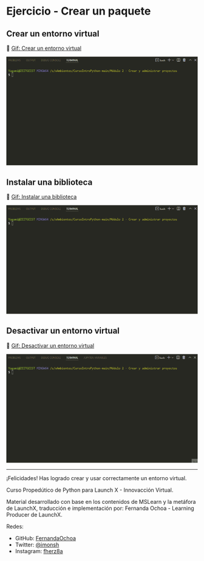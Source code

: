 # Ejercicio - Crear un paquete

## Crear un entorno virtual

🔗 [Gif: Crear un entorno virtual](images/Screen_004.gif)

![Crear un entorno virtual](images/Screen_004.gif "Crear un entorno virtual")

## Instalar una biblioteca

🔗 [Gif: Instalar una biblioteca](images/Screen_005.gif)

![Instalar una biblioteca](images/Screen_005.gif "Instalar una biblioteca")

## Desactivar un entorno virtual

🔗 [Gif: Desactivar un entorno virtual](images/Screen_006.gif)

![Desactivar un entorno virtual](images/Screen_006.gif "Desactivar un entorno virtual")

---

¡Felicidades! Has logrado crear y usar correctamente un entorno virtual.

Curso Propedútico de Python para Launch X - Innovacción Virtual.

Material desarrollado con base en los contenidos de MSLearn y la metáfora de LaunchX, traducción e implementación por: Fernanda Ochoa - Learning Producer de LaunchX.

Redes:
* GitHub: [FernandaOchoa](https://github.com/FernandaOchoa)
* Twitter: [@imonsh](https://twitter.com/imonsh)
* Instagram: [fherz8a](https://www.instagram.com/fherz8a/)

